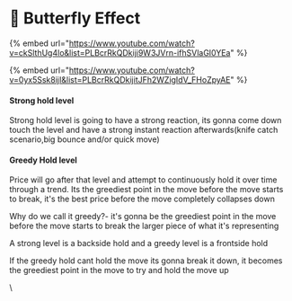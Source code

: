 # 🦋 Butterfly Effect

{% embed url="https://www.youtube.com/watch?v=ckSlthUg4lo&list=PLBcrRkQDkiji9W3JVrn-ifhSVlaGI0YEa" %}

{% embed url="https://www.youtube.com/watch?v=0yx5Ssk8ijI&list=PLBcrRkQDkijitJFh2WZigIdV_FHoZpyAE" %}



#### Strong hold level

Strong hold level is going to have a strong reaction, its gonna come down touch the level and have a strong instant reaction afterwards(knife catch scenario,big bounce and/or quick move)

#### Greedy Hold level

Price will go after that level and attempt to continuously hold it over time through a trend. Its the greediest point in the move before the move starts to break, it's the best price before the move completely collapses down

Why do we call it greedy?- it's gonna be the greediest point in the move before the move starts to break the larger piece of what it's representing



A strong level is a backside hold and a greedy level is a frontside hold&#x20;

If the greedy hold cant hold the move its gonna break it down, it becomes the greediest point in the move to try and hold the move up

\
